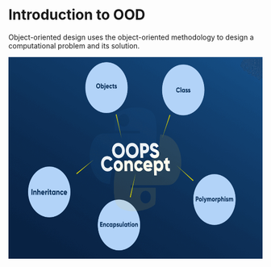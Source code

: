 # Introduction to OOD

Object-oriented design uses the object-oriented methodology to design a computational problem and its solution.

<p align="center">
  <img src="Images/OOPS-Concept.png" alt="OOP" width="600" height="400"/>
</p>
